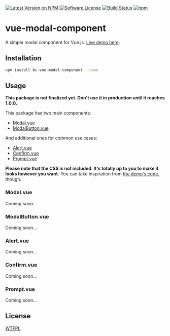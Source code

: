 [![Latest Version on NPM](https://img.shields.io/npm/v/bc-vue-modal-component.svg?style=flat-square)](https://npmjs.com/package/bc-vue-modal-component)
[![Software License](https://img.shields.io/badge/license-WTFPL-brightgreen.svg?style=flat-square)](LICENSE.md)
[![Build Status](https://img.shields.io/travis/benjamincrozat/vue-modal-component/master.svg?style=flat-square)](https://travis-ci.org/benjamincrozat/vue-modal-component)
[![npm](https://img.shields.io/npm/dt/bc-vue-modal-component.svg?style=flat-square)](https://www.npmjs.com/package/bc-vue-modal-component)

# vue-modal-component

A simple modal component for Vue.js. [Live demo here](https://vue-modal-component.benjamincrozat.com/).

## Installation

```bash
npm install bc-vue-modal-component --save
```

## Usage

**This package is not finalized yet. Don't use it in production until it reaches 1.0.0.**

This package has two main components:
- [Modal.vue](https://github.com/benjamincrozat/vue-modal-component/tree/develop#modalvue)
- [ModalButton.vue](https://github.com/benjamincrozat/vue-modal-component/tree/develop#modalvue)

And additional ones for common use cases:
- [Alert.vue](https://github.com/benjamincrozat/vue-modal-component/tree/develop#alertvue)
- [Confirm.vue](https://github.com/benjamincrozat/vue-modal-component/tree/develop#confirmvue)
- [Prompt.vue](https://github.com/benjamincrozat/vue-modal-component/tree/develop#promptvue)

**Please note that the CSS is not included. It's totally up to you to make it looks however you want.** You can take inspiration from [the demo's code](static/css/style.css), though.

### Modal.vue

Coming soon…

### ModalButton.vue

Coming soon…

### Alert.vue

Coming soon…

### Confirm.vue

Coming soon…

### Prompt.vue

Coming soon…

## License

[WTFPL](http://www.wtfpl.net/txt/copying/)
